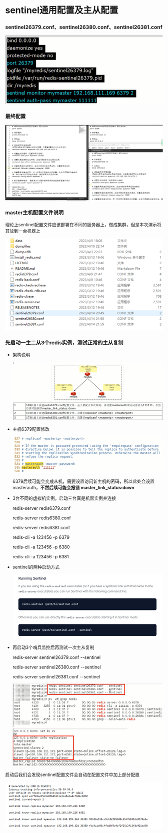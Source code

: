 # sentinel通用配置及主从配置

### sentinel26379.conf、sentinel26380.conf、sentinel26381.conf

![](images/6.sentinel配置.png)

### 最终配置

![](images/7.sentinel集群配置.png)

### master主机配置文件说明

理论上sentinel配置文件应该部署在不同的服务器上，做成集群，但是本次演示将其放到一台机器上

![](images/8.sentinel部署.png)

### 先启动一主二从3个redis实例，测试正常的主从复制

- 架构说明

  ![](images/9.架构说明.png)


- 主机6379配置修改

  ![](images/10.主机配置master访问密码.png)

  6379后续可能会变成从机，需要设置访问新主机的密码，所以此处会设置masterauth，**不然后续可能会报错 master_link_status:down**

- 3台不同的虚拟机实例，启动三台真是机器实例并连接

  redis-server redis6379.conf

  redis-server redis6380.conf

  redis-server redis6381.conf

  redis-cli -a 123456 -p 6379

  redis-cli -a 123456 -p 6380

  redis-cli -a 123456 -p 6381

- sentinel的两种启动方式

  ![](images/11.sentinel启动方式.png)

- 再启动3个哨兵监控后再测试一次主从复制

  redis-server sentinel26379.conf --sentinel

  redis-server sentinel26380.conf --sentinel

  redis-server sentinel26381.conf --sentinel

  ![](images/12.sentinel启动结果查询.png)


启动后我们会发现sentinel配置文件会自动在配置文件中加上部分配置

![](images/13.sentinel文件重写.png)









